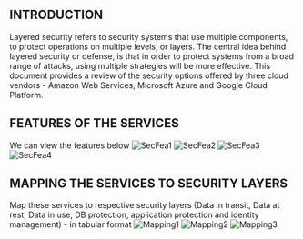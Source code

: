 ## INTRODUCTION
Layered security refers to security systems that use multiple components, to protect operations on multiple levels, or layers. The central idea behind layered security or defense, is that in order to protect systems from a broad range of attacks, using multiple strategies will be more effective. This document provides a review of the security options offered by three cloud vendors - Amazon Web Services, Microsoft Azure and Google Cloud Platform.

## FEATURES OF THE SERVICES
We can view the features below
![SecFea1](./images/securityfeatures-1.png)
![SecFea2](./images/securityfeatures-2.png)
![SecFea3](./images/securityfeatures-3.png)
![SecFea4](./images/securityfeatures-4.png)

## MAPPING THE SERVICES TO SECURITY LAYERS
Map these services to respective security layers (Data in transit, Data at rest, Data in use, DB protection, application protection and identity management) - in tabular format
![Mapping1](./images/mappingtoSL-1.png)
![Mapping2](./images/mappingtoSL-2.png)
![Mapping3](./images/mappingtoSL-3.png)
